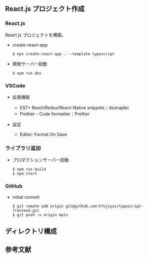 ## React.js プロジェクト作成

### React.js

React.js プロジェクトを構築。

- create-react-app
  ```
  $ npx create-react-app . --template typescript
  ```

- 開発サーバー起動 
  ```
  $ npm run dev
  ```

### VSCode

- 拡張機能
  - ES7+ React/Redux/React-Native snippets｜dsznajder
  - Prettier - Code formatter｜Prettier

- 設定
  - Editor: Format On Save

### ライブラリ追加

- プロダクションサーバー起動
  ```
  $ npm run build
  $ npm start
  ```

### GitHub

- initial commit
  ```
  $ git remote add origin git@github.com:hfujiyos/typescript-frontend.git
  $ git push -u origin main
  ```

## ディレクトリ構成



## 参考文献
